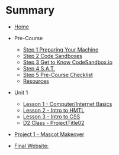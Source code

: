 # Summary

<!-- @TODO ATTENTION: DEVELOPER, this page creates a navigation window on the left of the textbook. The links built here will create dropdown for each week which reveal links to each day's pre-homework and class lesson.

TIP: Use this page to navigate your files more easily. -->

* [Home](home.md)

* Pre-Course 
    * [Step 1 Preparing Your Machine](preCourseWork/prepareYourMachine-Prep.md)
    * [Step 2 Code Sandboxes](preCourseWork/codeSandBoxes-Prep.md)
    * [Step 3 Get to Know CodeSandbox.io](preCourseWork/GettingCodeSandbox.md)
    * [Step 4 S.A.T.](preCourseWork/splat-Prep.md)
    * [Step 5 Pre-Course Checklist](preCourseWork/preCourseChecklist.md)
    * [Resources](preCourseWork/Resources.md)

* Unit 1
    * [Lesson 1 - Computer/Internet Basics](./Unit01/Computer.md)
    * [Lesson 2 - Intro to HMTL](./Unit01/HTML-Intro.md)
    * [Lesson 3 - Intro to CSS](Unit01/CSS-Intro.md)
    * [D2 Class - ProjectTitle02](01Week/02DayClass.md)

* [Project 1 - Mascot Makeover](checkPoints/MascotMakeover.md)

<!-- * Week 2
    * [D1 Pre-HW - Subject05 + Subject06](02Week/01DayPrep.md)
    * [D1 Class - ProjectTitle03](02Week/01DayClass.md)
    * [D2 Pre-HW - Subject07 + Subject08](02Week/02DayPrep.md)
    * [D2 Class - ProjectTitle04](02Week/02DayClass.md) -->

<!-- * Week 3
    * [D1 Pre-HW - Subject09 + Subject10](03Week/01DayPrep.md)
    * [D1 Class - ProjectTitle05](03Week/01DayClass.md)
    * [D2 Pre-HW - Subject11 + Subject12](03Week/02DayPrep.md)
    * [D2 Class - ProjectTitle06](03Week/02DayClass.md) -->

<!-- * [Checkpoint 1:](checkPoints/01checkPoint.md) -->

<!-- * Week 4
    * [D1 Pre-HW - Subject13 + Subject14](04Week/01DayPrep.md)
    * [D1 Class - ProjectTitle07](04Week/01DayClass.md)
    * [D2 Pre-HW - Subject15 + Subject16](04Week/02DayPrep.md)
    * [D2 Class - ProjectTitle08](04Week/02DayClass.md) -->

<!-- * Week 5
    * [D1 Pre-HW - Subject17 + Subject18](05Week/01DayPrep.md)
    * [D1 Class - ProjectTitle09](05Week/01DayClass.md)
    * [D2 Pre-HW - Subject19 + Subject20](05Week/02DayPrep.md)
    * [D2 Class - ProjectTitle10](05Week/02DayClass.md) -->

<!-- * [Checkpoint 2:](checkPoints/02checkPoint.md) -->

<!-- * Week 6
    * [D1 Pre-HW - Subject21 + Subject22](06Week/01DayPrep.md)
    * [D1 Class - ProjectTitle11](06Week/01DayClass.md)
    * [D2 Pre-HW - Subject23 + Subject24](06Week/02DayPrep.md)
    * [D2 Class - ProjectTitle12](06Week/02DayClass.md) -->

<!-- * Week 7
    * [D1 Pre-HW - Subject25 + Subject26](07Week/01DayPrep.md)
    * [D1 Class - ProjectTitle13](07Week/01DayClass.md)
    * [D2 Pre-HW - Subject27 + Subject28](07Week/02DayPrep.md)
    * [D2 Class - ProjectTitle14](07Week/02DayClass.md) -->

<!-- * Week 8
    * [D1 Pre-HW - Subject29 + Subject30](08Week/01DayPrep.md)
    * [D1 Class - ProjectTitle15](08Week/01DayClass.md)
    * [D2 Pre-HW - Subject31 + Subject32](08Week/02DayPrep.md)
    * [D2 Class - ProjectTitle16](08Week/02DayClass.md) -->

* [Final Website:](checkPoints/03checkPoint.md)

<!-- * Post-Class Work
    * [Subject 1](postClassWork/01Post.md)
    * [Subject 2](postClassWork/02Post.md)
    * [Subject 3](postClassWork/03Post.md)
    * [Subject 4](postClassWork/04Post.md) -->